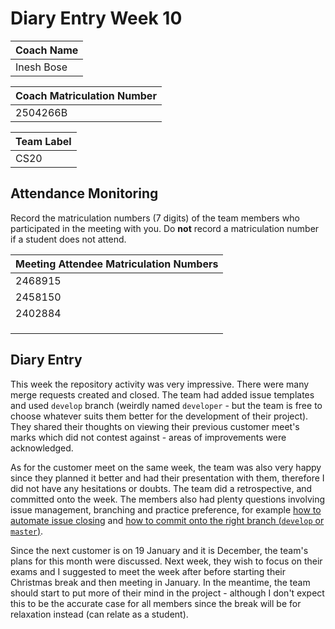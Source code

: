 # Diary Entry Week 10

| Coach Name |
| ---------- |
| Inesh Bose |

| Coach Matriculation Number |
| -------------------------- |
| 2504266B                   |

| Team Label |
| ---------- |
| CS20       |

## Attendance Monitoring

Record the matriculation numbers (7 digits) of the team members who participated in the meeting with you.  Do **not** record a matriculation number if a student does not attend.

| Meeting Attendee Matriculation Numbers |
| -------------------------------------- |
| 2468915                                |
| 2458150                                |
| 2402884                                |
|                                        |
|                                        |
|                                        |

## Diary Entry

<!-- Diary entries are marked on a pass/fail basis and are intended to help you build evidence for designing your PIA. If you make a reasonable attempt at the diary each week then you will receive the full mark for the diary. Use the diary to record your observations about the Level 3 Team Projects. Each diary entry should describe issues that you were asked to help with during the laboratory by your project team and the advice you gave to resolve the problem. Consider how the evidence from the diary entry might inform the design of your PIA, as well as any recommendations for changing the delivery of the course in light of the issue raised. -->

This week the repository activity was very impressive. There were many merge requests created and closed. The team had added issue templates and used `develop` branch (weirdly named `developer` - but the team is free to choose whatever suits them better for the development of their project). They shared their thoughts on viewing their previous customer meet's marks which did not contest against - areas of improvements were acknowledged.

As for the customer meet on the same week, the team was also very happy since they planned it better and had their presentation with them, therefore I did not have any hesitations or doubts. The team did a retrospective, and committed onto the week. The members also had plenty questions involving issue management, branching and practice preference, for example [how to automate issue closing](https://docs.gitlab.com/ee/user/project/issues/managing_issues.html#closing-issues-automatically) and [how to commit onto the right branch (`develop` or `master`)](https://stackoverflow.com/questions/20755434/what-is-the-master-branch-and-release-branch-for).

Since the next customer is on 19 January and it is December, the team's plans for this month were discussed. Next week, they wish to focus on their exams and I suggested to meet the week after before starting their Christmas break and then meeting in January. In the meantime, the team should start to put more of their mind in the project - although I don't expect this to be the accurate case for all members since the break will be for relaxation instead (can relate as a student).
